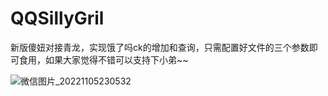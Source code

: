 # QQSillyGril
新版傻妞对接青龙，实现饿了吗ck的增加和查询，只需配置好文件的三个参数即可食用，如果大家觉得不错可以支持下小弟~~



![微信图片_20221105230532](https://user-images.githubusercontent.com/117522808/200126414-42c0c34b-18fd-4d47-b6e7-ecb0104cac94.jpg)
